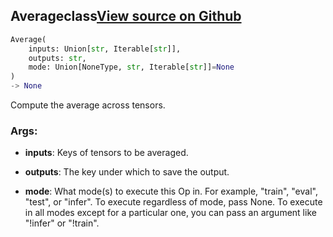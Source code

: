## Average<span class="tag">class</span><a class="sourcelink" href=https://github.com/fastestimator/fastestimator/blob/r1.0/fastestimator/op/tensorop/average.py/#L26-L45>View source on Github</a>
```python
Average(
	inputs: Union[str, Iterable[str]],
	outputs: str,
	mode: Union[NoneType, str, Iterable[str]]=None
)
-> None
```
Compute the average across tensors.


<h3>Args:</h3>


* **inputs**: Keys of tensors to be averaged.

* **outputs**: The key under which to save the output.

* **mode**: What mode(s) to execute this Op in. For example, "train", "eval", "test", or "infer". To execute regardless of mode, pass None. To execute in all modes except for a particular one, you can pass an argument like "!infer" or "!train".

